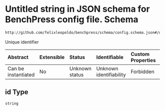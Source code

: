 # Untitled string in JSON schema for BenchPress config file. Schema

```txt
http://github.com/felixleopoldo/benchpress/schema/config.schema.json#/definitions/sklearn_glasso/properties/id
```

Unique identifier

| Abstract            | Extensible | Status         | Identifiable            | Custom Properties | Additional Properties | Access Restrictions | Defined In                                                                    |
| :------------------ | :--------- | :------------- | :---------------------- | :---------------- | :-------------------- | :------------------ | :---------------------------------------------------------------------------- |
| Can be instantiated | No         | Unknown status | Unknown identifiability | Forbidden         | Allowed               | none                | [config.schema.json*](../../../out/config.schema.json "open original schema") |

## id Type

`string`
